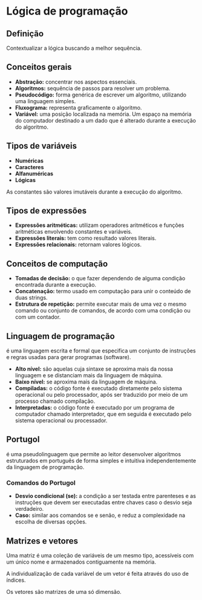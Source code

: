 # Lógica de programação
## Definição
Contextualizar a lógica buscando a melhor sequência.

## Conceitos gerais
- __Abstração:__ concentrar nos aspectos essenciais.
- __Algoritmos:__ sequência de passos para resolver um problema.
- __Pseudocódigo:__ forma genérica de escrever um algoritmo, utilizando uma linguagem simples.
- __Fluxograma:__ representa graficamente o algoritmo.
- __Variável:__ uma posição localizada na memória. Um espaço na memória do computador destinado a um dado que é alterado durante a execução do algoritmo.

## Tipos de variáveis
- __Numéricas__
- __Caracteres__
- __Alfanuméricas__
- __Lógicas__

As constantes são valores imutáveis durante a execução do algoritmo.

## Tipos de expressões
- __Expressões aritméticas:__ utilizam operadores aritméticos e funções aritméticas envolvendo constantes e variáveis.
- __Expressões literais:__ tem como resultado valores literais.
- __Expressões relacionais:__ retornam valores lógicos.

## Conceitos de computação
- __Tomadas de decisão:__ o que fazer dependendo de alguma condição encontrada durante a execução.
- __Concatenação:__ termo usado em computação para unir o conteúdo de duas strings.
- __Estrutura de repetição:__ permite executar mais de uma vez o mesmo comando ou conjunto de comandos, de acordo com uma condição ou com um contador.

## Linguagem de programação
é uma linguagem escrita e formal que especifica um conjunto de instruções e regras usadas para gerar programas (software).
- __Alto nível:__ são aquelas cuja sintaxe se aproxima mais da nossa linguagem e se distanciam mais da linguagem de máquina.
- __Baixo nível:__ se aproxima mais da linguagem de máquina.
- __Compiladas:__ o código fonte é executado diretamente pelo sistema operacional ou pelo processador, após ser traduzido por meio de um processo chamado compilação.
- __Interpretadas:__ o código fonte é executado por um programa de computador chamado interpretador, que em seguida é executado pelo sistema operacional ou processador.

## Portugol
é uma pseudolinguagem que permite ao leitor desenvolver algoritmos estruturados em português de forma simples e intuitiva independentemente da linguagem de programação.
### Comandos do Portugol
- __Desvio condicional (se):__ a condição a ser testada entre parenteses e as instruções que devem ser executadas entre chaves caso o desvio seja verdadeiro.
- __Caso:__ similar aos comandos se e senão, e reduz a complexidade na escolha de diversas opções.

## Matrizes e vetores
Uma matriz é uma coleção de variáveis de um mesmo tipo, acessíveis com um único nome e armazenados contiguamente na memória.

A individualização de cada variável de um vetor é feita através do uso de índices.

Os vetores são matrizes de uma só dimensão.
